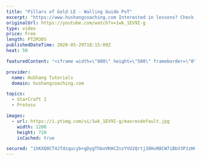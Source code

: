 ```yaml
---
title: "Pillars of Gold LE - Walling Guide PvT"
excerpt: "https://www.hushangcoaching.com Interested in lessons? Check out the website for more information ------------------------------------------------------------------------------------------------------- Want to support HuShang Tutorials directly? Patreon is a website where you can contribute a monthly"
originalUrl: https://youtube.com/watch?v=1wk_1EV9I-g
type: video
price: Free
length: PT2M30S
publishedDateTime: 2020-05-29T18:15:09Z
heat: 50

featuredContent: "<iframe width=\"800\" height=\"500\" frameborder=\"0\" src=\"https://www.youtube.com/embed/1wk_1EV9I-g\" allow=\"accelerometer; autoplay; encrypted-media; gyroscope; picture-in-picture\" allowfullscreen></iframe>"

provider:
  name: HuShang Tutorials
  domain: hushangcoaching.com

topics:
  - StarCraft 2
  - Protoss

images:
  - url: https://i.ytimg.com/vi/1wk_1EV9I-g/maxresdefault.jpg
    width: 1280
    height: 720
    isCached: true

secured: "ihKXQ0CT4Jfdzqucyb+gDygThboVKHCZnzYVU2Qrtj38HvR8CW7iBbV3P2zH6VfejMfma3CgvPpVGMRW5UssZuS6WFxNByPLa7ZznzybF0GE4sMXXYAESqB3I5ZsNEHFuhK26W0RtkiqDaHVwJPmcgxRnq2vxffASAuZEgV80xcajVCQtklCkUFw5tqAVg8Qvl2zT7arIx9ueSwbvi96D6QpIpVZxAikzdNojvSfeqgsTjtPxzIk/2GLbnhbUU5k9HaR6yCw0Scc6ilQxgX9RlhIrf2OyM3W4b6EuYYeMtDAIDh5/zWFWHNa8KO8tqngVs0CMTvgQ8Lsm1Dptjiv1wkK9x+Px+SgbjAR+FFbIewbNqHKiWYyldBiU+KmbaIk9RIm2GnaaLXx+7SCPOS3viH7mhitREOmtgMv6KWTBiA=;KqtQao687NTamutXrR/CRQ=="
---
```


